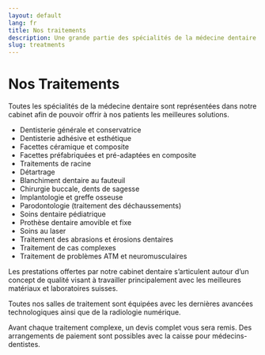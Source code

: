 ```yaml
---
layout: default
lang: fr
title: Nos traitements
description: Une grande partie des spécialités de la médecine dentaire sont représentées dans notre cabinet afin de pouvoir offrir à nos patients les meilleures solutions.
slug: treatments
---
```


# Nos Traitements
 
Toutes les spécialités de la médecine dentaire sont représentées dans notre cabinet afin de pouvoir offrir à nos patients les meilleures solutions.
 * Dentisterie générale et conservatrice
 * Dentisterie adhésive et esthétique
 * Facettes céramique et composite
 * Facettes préfabriquées et pré-adaptées en composite
 * Traitements de racine
 * Détartrage
 * Blanchiment dentaire au fauteuil
 * Chirurgie buccale, dents de sagesse
 * Implantologie et greffe osseuse
 * Parodontologie (traitement des déchaussements)
 * Soins dentaire pédiatrique
 * Prothèse dentaire amovible et fixe
 * Soins au laser
 * Traitement des abrasions et érosions dentaires
 * Traitement de cas complexes
 * Traitement de problèmes ATM et neuromusculaires

Les prestations offertes par notre cabinet dentaire s’articulent autour d’un concept de qualité visant à travailler principalement avec les meilleures matériaux et laboratoires suisses.

Toutes nos salles de traitement sont équipées avec les dernières avancées technologiques ainsi que de la radiologie numérique.

Avant chaque traitement complexe, un devis complet vous sera remis. Des arrangements de paiement sont possibles avec la caisse pour médecins-dentistes.

